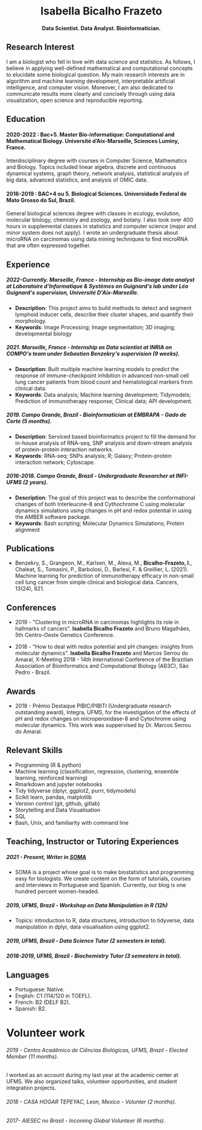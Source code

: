 
<h1 align="center"> Isabella Bicalho Frazeto </h1>
<h4 align="center">  Data Scientist. Data Analyst. Bioinformatician. </h4>


## Research Interest
I am a biologist who fell in love with data science and statistics. As follows, I believe in applying  well-defined mathematical and computational concepts to elucidate some biological question. My main research interests are in algorithm and machine learning development, interpretable artificial intelligence, and computer vision. Moreover, I am also dedicated to communicate results more clearly and concisely through using data visualization, open science and reproducible reporting.


## Education
#### 2020-2022 : Bac+5. Master Bio-informatique: Computational and Mathematical Biology. Université d’Aix-Marseille, Sciences Luminy, France.
Interdisciplinary degree with courses in Computer Science, Mathematics and Biology. Topics included linear algebra, discrete and continuous dynamical systems, graph theory, network analysis, statistical analysis of big data, advanced statistics, and analysis of OMIC data.

#### 2016-2019 : BAC+4 ou 5. Biological Sciences. Universidade Federal de Mato Grosso do Sul, Brazil.
General biological sciences degree with classes in ecology, evolution, molecular biology, chemistry and zoology, and botany. I also took over 400 hours in supplemental classes in statistics and computer science (major and minor system does not apply). I wrote an undergraduate thesis about microRNA on carcinomas using data mining techniques to find microRNA that are often expressed together.

## Experience

##### 2022-Currently. Marseille, France - Internship as **Bio-image data analyst** at Laboratoire d'Informatique & Systèmes on Guignard's lab under Léo Guignard's supervision, Université D'Aix-Marseille.
 - **Description**: This project aims to build methods to detect and segment lymphoid inducer cells, describe their cluster shapes, and quantify their morphology.
 - **Keywords**: Image Processing; Image segmentation; 3D imaging; developmental biology

##### 2021. Marseille, France - Internship as **Data scientist** at **INRIA** on COMPO's team under Sebastien Benzekry's supervision (9 weeks).
  - **Description**: Built multiple machine learning models to predict the response of immune-checkpoint inhibition in advanced non-small cell lung cancer patients from blood count and hematological markers from clinical data.
  -  **Keywords**: Data analysis; Machine learning development; Tidymodels; Prediction of immunotherapy response; Clinical data; API development.

##### 2019. Campo Grande, Brazil - **Bioinformatician** at  **EMBRAPA - Gado de Corte** (5 months).
  - **Description**: Serviced based bioinformatics project to fill the demand for in-house analysis of RNA-seq, SNP analysis and down-stream analysis of protein-protein interaction networks.
  - **Keywords**: RNA-seq; SNPs analysis; R; Galaxy; Protein-protein interaction network; Cytoscape.

##### 2016-2018. Campo Grande, Brazil - **Undergraduate Researcher** at **INFI- UFMS** (2 years).
 - **Description**: The goal of this project was to describe the conformational changes of both Interleucine-8 and Cythochrome C using molecular dynamics simulations using changes in pH and redox potential in using the AMBER software package.
 - **Keywords**: Bash scripting; Molecular Dynamics Simulations; Protein alignment

## Publications
 * Benzekry, S., Grangeon, M., Karlsen, M., Alexa, M., **Bicalho-Frazeto, I.**, Chaleat, S., Tomasini, P., Barbolosi, D., Barlesi, F.  & Greillier, L. (2021). Machine learning for prediction of immunotherapy efficacy in non-small cell lung cancer from simple clinical and biological data. Cancers, 13(24), 621.

## Conferences
 * 2019 - "Clustering in microRNA in carcinomas highlights its role in hallmarks of cancers". **Isabella Bicalho Frazeto** and Bruno Magalhães, 5th Centro-Oeste Genetics Conference.

 * 2018 - "How to deal with redox potential and pH changes: insights from molecular dynamics". **Isabella Bicalho Frazeto** and Marcos Serrou do Amaral, X-Meeting 2018 - 14th International Conference of the Brazilian Association of Bioinformatics and Computational Biology (AB3C), São Pedro - Brazil.


## Awards
 * 2018 - Prêmio Destaque PIBIC/PIBITI (Undergraduate research outstanding award),  Integra, UFMS, for the investigation of the effects of pH and redox changes on microperoxidase-8 and Cytochrome using molecular dynamics. This work was suppervised by Dr. Marcos Serrou do Amaral.

## Relevant Skills
   - Programming  (R & python)
   - Machine learning (classification, regression, clustering, ensemble learning, reinforced learning)
   - Rmarkdown and jupyter notebooks
   - Tidy tidyverse (dplyr, ggplot2, purrr, tidymodels)
   - Scikit learn, pandas, matplotlib
   - Version control (git, github, gitlab)
   - Storytelling and Data Visualisation
   - SQL
   - Bash, Unix, and familiarity with command line

## Teaching, Instructor or Tutoring Experiences
##### 2021 - Present, **Writer** in [SOMA](https://www.somaquadrados.com/)
- SOMA is a project whose goal is to make biostatistics and programming easy for biologists. We create content on the form of tutorials, courses and interviews in Portuguese and Spanish. Currently, our blog is one hundred percent women-headed.

##### 2019, UFMS, Brazil - **Workshop on Data Manipulation in R** (12h)
  - Topics: introduction to R, data structures, introduction to tidyverse, data manipulation in dplyr, data visualisation using ggplot2.

##### 2019, UFMS, Brazil - **Data Science Tutor** (2 semesters in total).

##### 2018-2019, UFMS, Brazil - **Biochemistry Tutor**  (3 semesters in total).

## Languages
- Portuguese:  Native.
- English: C1 (114/120 in TOEFL).
- French: B2 (DELF B2).
- Spanish: B2.

# Volunteer work
###### 2019 - Centro Acadêmico de Ciências Biológicas, UFMS, Brazil - Elected Member (11 months).
I worked as an account during my last year at the academic center at UFMS. We also organized talks, volunteer opportunities, and student integration projects.

###### 2018 - CASA HOGAR TEPEYAC, Leon, Mexico - Volunter (2 months).

###### 2017- AIESEC no Brasil - Incoming Global Volunteer (6 months).


